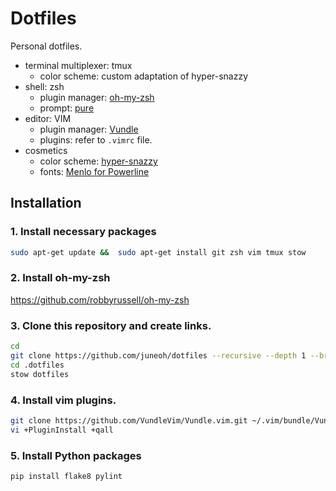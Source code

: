 # Dotfiles

Personal dotfiles.

- terminal multiplexer: tmux
  - color scheme: custom adaptation of hyper-snazzy
- shell: zsh
  - plugin manager: [oh-my-zsh](http://ohmyz.sh/)
  - prompt: [pure](https://github.com/sindresorhus/pure)
- editor: VIM
  - plugin manager: [Vundle](https://github.com/VundleVim/Vundle.vim)
  - plugins: refer to `.vimrc` file.
- cosmetics
  - color scheme: [hyper-snazzy](https://github.com/sindresorhus/hyper-snazzy)
  - fonts: [Menlo for Powerline](https://github.com/abertsch/Menlo-for-Powerline)

## Installation

### 1. Install necessary packages

```bash
sudo apt-get update &&  sudo apt-get install git zsh vim tmux stow
```

### 2. Install oh-my-zsh

https://github.com/robbyrussell/oh-my-zsh

### 3. Clone this repository and create links.

```bash
cd
git clone https://github.com/juneoh/dotfiles --recursive --depth 1 --branch develop .dotfiles
cd .dotfiles
stow dotfiles
```

### 4. Install vim plugins.

```bash
git clone https://github.com/VundleVim/Vundle.vim.git ~/.vim/bundle/Vundle.vim
vi +PluginInstall +qall
```

### 5. Install Python packages

```bash
pip install flake8 pylint
```
